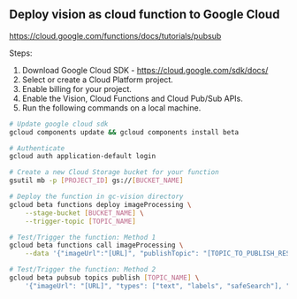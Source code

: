 ## Deploy vision as cloud function to Google Cloud
https://cloud.google.com/functions/docs/tutorials/pubsub

Steps:
1. Download Google Cloud SDK - https://cloud.google.com/sdk/docs/
2. Select or create a Cloud Platform project.
3. Enable billing for your project.
4. Enable the Vision, Cloud Functions and Cloud Pub/Sub APIs.
5. Run the following commands on a local machine.
```sh
# Update google cloud sdk
gcloud components update && gcloud components install beta

# Authenticate
gcloud auth application-default login

# Create a new Cloud Storage bucket for your function
gsutil mb -p [PROJECT_ID] gs://[BUCKET_NAME]

# Deploy the function in gc-vision directory
gcloud beta functions deploy imageProcessing \
	--stage-bucket [BUCKET_NAME] \
	--trigger-topic [TOPIC_NAME]

# Test/Trigger the function: Method 1
gcloud beta functions call imageProcessing \
	--data '{"imageUrl":"[URL]", "publishTopic": "[TOPIC_TO_PUBLISH_RESULTS]"}'

# Test/Trigger the function: Method 2
gcloud beta pubsub topics publish [TOPIC_NAME] \
	'{"imageUrl": "[URL]", "types": ["text", "labels", "safeSearch"], "publishTopic": "[TOPIC_TO_PUBLISH_RESULTS]"}'
```
